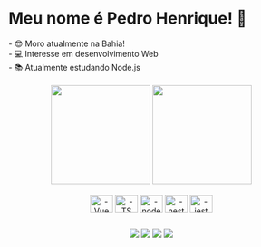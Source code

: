 


  <h1> Meu nome é Pedro Henrique! 🤵</h1>
<div>
  <div>
- 😎 Moro atualmente na Bahia!<br>
- 💻 Interesse em desenvolvimento Web<br>
- 📚 Atualmente estudando Node.js<br>
    <br>
  </div>

  <div align="center">
     <img height="175" src="https://github-readme-stats.vercel.app/api?username=Pedro-HenriqueDev&show_icons=true&theme=dark&rank_icon=github"/>
     <img height="175"  src="https://github-readme-stats.vercel.app/api/top-langs/?username=Pedro-HenriqueDev&layout=compact&theme=dark"/>
  </div>
  
<div align="center">
  <br>
  <img align="center" alt="-Vue" height="30" width="40" src="https://cdn.jsdelivr.net/gh/devicons/devicon/icons/vuejs/vuejs-original.svg">
  <img align="center" alt="-TS" height="30" width="40" src="https://cdn.jsdelivr.net/gh/devicons/devicon/icons/typescript/typescript-plain.svg" />
  <img align="center" alt="-node" height="30" width="40" src="https://cdn.jsdelivr.net/gh/devicons/devicon/icons/nodejs/nodejs-original.svg" />
  <img align="center" alt="-nest" height="30" width="40" src="https://cdn.jsdelivr.net/gh/devicons/devicon/icons/nestjs/nestjs-plain.svg" />
  <img align="center" alt="-jest" height="30" width="40" src="https://cdn.jsdelivr.net/gh/devicons/devicon/icons/jest/jest-plain.svg" />
  
  ##
  
  <div> 
   <a href="https://twitter.com/Pedro_Hrqu" target="_blank"><img src="https://img.shields.io/badge/Twitter-1DA1F2?style=for-the-badge&logo=twitter&logoColor=white" target="_blank"></a>
  <a href="https://www.instagram.com/pedro_151_/" target="_blank"><img src="https://img.shields.io/badge/-Instagram-%23E4405F?style=for-the-badge&logo=instagram&logoColor=white" target="_blank"></a>
  <a href = "contatopedrohrq@gmail.com"><img src="https://img.shields.io/badge/-Gmail-%23333?style=for-the-badge&logo=gmail&logoColor=white" target="_blank"></a>
  <a href="https://www.linkedin.com/in/pedro-henrique-6ab634229/" target="_blank"><img src="https://img.shields.io/badge/-LinkedIn-%230077B5?style=for-the-badge&logo=linkedin&logoColor=white" target="_blank"></a> 
 
</div>


